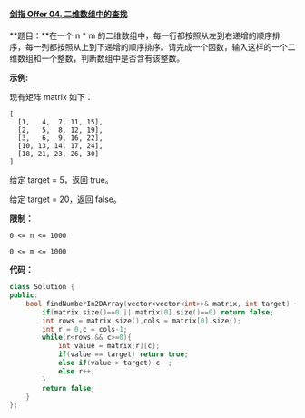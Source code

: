 #### [剑指 Offer 04. 二维数组中的查找](https://leetcode-cn.com/problems/er-wei-shu-zu-zhong-de-cha-zhao-lcof/)

**题目：**在一个 n * m 的二维数组中，每一行都按照从左到右递增的顺序排序，每一列都按照从上到下递增的顺序排序。请完成一个函数，输入这样的一个二维数组和一个整数，判断数组中是否含有该整数。

**示例:**

现有矩阵 matrix 如下：

```
[
  [1,   4,  7, 11, 15],
  [2,   5,  8, 12, 19],
  [3,   6,  9, 16, 22],
  [10, 13, 14, 17, 24],
  [18, 21, 23, 26, 30]
]
```

给定 target = 5，返回 true。

给定 target = 20，返回 false。

**限制：**

```
0 <= n <= 1000

0 <= m <= 1000
```

**代码：**

```c++
class Solution {
public:
    bool findNumberIn2DArray(vector<vector<int>>& matrix, int target) {
        if(matrix.size()==0 || matrix[0].size()==0) return false;
        int rows = matrix.size(),cols = matrix[0].size();
        int r = 0,c = cols-1;
        while(r<rows && c>=0){
            int value = matrix[r][c];
            if(value == target) return true;
            else if(value > target) c--;
            else r++;
        }
        return false;
    }
};
```

